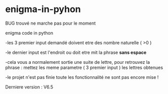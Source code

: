 # enigma-in-pyhon

BUG trouvé ne marche pas pour le moment

 enigma code in python

-les 3 premier input demandé doivent etre des nombre naturelle ( >0 ) 

-le dernier input est l'endroit ou doit etre mit la phrase **sans espace**

-cela vous a normalement sortie une suite de lettre, pour retrouvez la phrase : 
 mettez les meme parametre ( 3 premier input )
 les lettres obtenues

-le projet n'est pas finie toute les fonctionnalité ne sont pas encore mise !

Derniere version : V6.5

